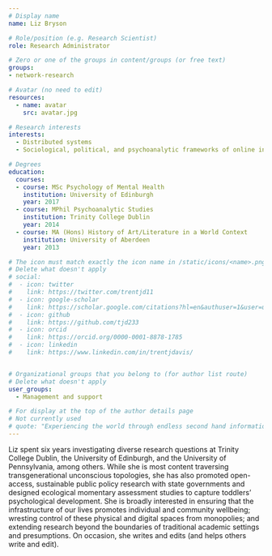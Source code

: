 ```yaml
---
# Display name
name: Liz Bryson

# Role/position (e.g. Research Scientist)
role: Research Administrator

# Zero or one of the groups in content/groups (or free text)
groups:
- network-research

# Avatar (no need to edit)
resources:
  - name: avatar
    src: avatar.jpg

# Research interests
interests:
  - Distributed systems
  - Sociological, political, and psychoanalytic frameworks of online interactions

# Degrees
education:
  courses:
  - course: MSc Psychology of Mental Health
    institution: University of Edinburgh
    year: 2017
  - course: MPhil Psychoanalytic Studies
    institution: Trinity College Dublin
    year: 2014
  - course: MA (Hons) History of Art/Literature in a World Context
    institution: University of Aberdeen
    year: 2013

# The icon must match exactly the icon name in /static/icons/<name>.png
# Delete what doesn't apply
# social:
#  - icon: twitter
#    link: https://twitter.com/trentjd11
#  - icon: google-scholar
#    link: https://scholar.google.com/citations?hl=en&authuser=1&user=uykTzEAAAAAJ
#  - icon: github
#    link: https://github.com/tjd233
#  - icon: orcid
#    link: https://orcid.org/0000-0001-8878-1785
#  - icon: linkedin
#    link: https://www.linkedin.com/in/trentjdavis/


# Organizational groups that you belong to (for author list route)
# Delete what doesn't apply
user_groups:
  - Management and support

# For display at the top of the author details page
# Not currently used
# quote: "Experiencing the world through endless second hand information isn't enough. If we want authenticity, we have to initiate it." - Travis Rice
---
```


Liz spent six years investigating diverse research questions at Trinity College Dublin, the University of Edinburgh, and the University of Pennsylvania, among others. While she is most content traversing transgenerational unconscious topologies, she has also promoted open-access, sustainable public policy research with state governments and designed ecological momentary assessment studies to capture toddlers’ psychological development. She is broadly interested in ensuring that the infrastructure of our lives promotes individual and community wellbeing; wresting control of these physical and digital spaces from monopolies; and extending research beyond the boundaries of traditional academic settings and presumptions. On occasion, she writes and edits (and helps others write and edit).

